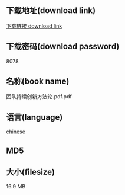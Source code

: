## 下载地址(download link)
[下载链接 download link](https://tutu365.netlify.app/?s=%E5%9B%A2%E9%98%9F%E6%8C%81%E7%BB%AD%E5%88%9B%E6%96%B0%E6%96%B9%E6%B3%95%E8%AE%BA.pdf)

## 下载密码(download password)
8078

## 名称(book name)
团队持续创新方法论.pdf.pdf

## 语言(language)
chinese

## MD5


## 大小(filesize)
16.9 MB
